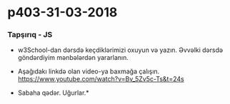 # p403-31-03-2018

### Tapşırıq - JS
- w3School-dan dərsdə keçdiklərimizi oxuyun və yazın. Əvvəlki dərsdə göndərdiyim mənbələrdən yararlanın.

- Aşağıdakı linkdə olan video-ya baxmağa çalışın.
  https://www.youtube.com/watch?v=Bv_5Zv5c-Ts&t=24s
  
* Sabaha qədər. Uğurlar.*
